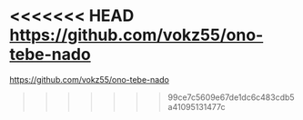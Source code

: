 <<<<<<< HEAD
https://github.com/vokz55/ono-tebe-nado
=======
https://github.com/vokz55/ono-tebe-nado
>>>>>>> 99ce7c5609e67de1dc6c483cdb5a41095131477c
